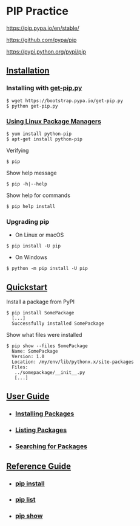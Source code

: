 # PIP Practice

https://pip.pypa.io/en/stable/

https://github.com/pypa/pip

https://pypi.python.org/pypi/pip

## [Installation](https://pip.pypa.io/en/stable/installing/)

### Installing with [get-pip.py](https://bootstrap.pypa.io/get-pip.py)
```
$ wget https://bootstrap.pypa.io/get-pip.py
$ python get-pip.py
```

### [Using Linux Package Managers](https://packaging.python.org/guides/installing-using-linux-tools/#installing-pip-setuptools-wheel-with-linux-package-managers)
```
$ yum install python-pip
$ apt-get install python-pip
```

Verifying
```
$ pip
```

Show help message
```
$ pip -h|--help
```

Show help for commands
```
$ pip help install
```

### Upgrading pip
- On Linux or macOS
```
$ pip install -U pip
```

- On Windows
```
$ python -m pip install -U pip
```

## [Quickstart](https://pip.pypa.io/en/stable/quickstart/)

Install a package from PyPI
```
$ pip install SomePackage
  [...]
  Successfully installed SomePackage
```

Show what files were installed
```
$ pip show --files SomePackage
  Name: SomePackage
  Version: 1.0
  Location: /my/env/lib/pythonx.x/site-packages
  Files:
   ../somepackage/__init__.py
   [...]
```

## [User Guide](https://pip.pypa.io/en/stable/user_guide/)

- ### [Installing Packages](https://pip.pypa.io/en/stable/user_guide/#installing-packages)

- ### [Listing Packages](https://pip.pypa.io/en/stable/user_guide/#listing-packages)

- ### [Searching for Packages](https://pip.pypa.io/en/stable/user_guide/#searching-for-packages)

## [Reference Guide](https://pip.pypa.io/en/stable/reference/)

- ### [pip install](https://pip.pypa.io/en/stable/reference/pip_install/)

- ### [pip list](https://pip.pypa.io/en/stable/reference/pip_list/)

- ### [pip show](https://pip.pypa.io/en/stable/reference/pip_show/)
